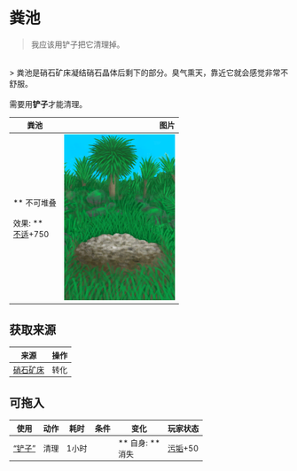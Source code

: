 # 粪池  
> 我应该用铲子把它清理掉。  
<br>  
> 粪池是硝石矿床凝结硝石晶体后剩下的部分。臭气熏天，靠近它就会感觉非常不舒服。<br><br>需要用<b>铲子</b>才能清理。  
  
  粪池  |   图片   
 ----  |  ----:   
 ** 不可堆叠 **<br><br>** 效果: **<br>[不适](Discomfort.md)+750  |  <img decoding="async" src="Sprite/Cesspool.png" href="a.md" style="max-width:300px;max-height:300px;">   
  
## 获取来源  
来源  |  操作  
----  |  ----  
[硝石矿床](NiterBed.md)  |  转化  
## 可拖入  
使用  |  动作  |  耗时  |  条件  |  变化  |  玩家状态  
----  |  ----  |  ----  |  ----  |  ----  |  ----  
[“铲子”](tag_Shovel.md)  |  清理<br>  |  1小时  |    |  ** 自身: **<br>消失  |  [污垢](Filth.md)+50  
